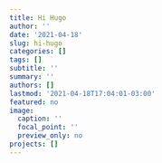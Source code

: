 ```yaml
---
title: Hi Hugo
author: ''
date: '2021-04-18'
slug: hi-hugo
categories: []
tags: []
subtitle: ''
summary: ''
authors: []
lastmod: '2021-04-18T17:04:01-03:00'
featured: no
image:
  caption: ''
  focal_point: ''
  preview_only: no
projects: []
---
```

